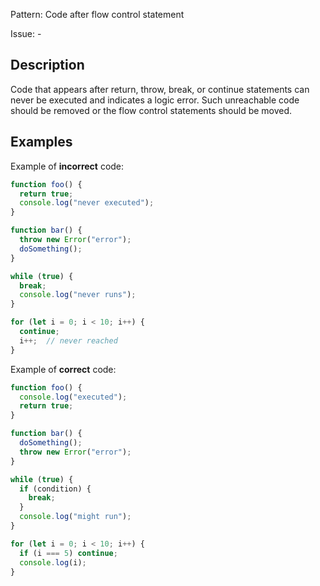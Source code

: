 Pattern: Code after flow control statement

Issue: -

## Description

Code that appears after return, throw, break, or continue statements can never be executed and indicates a logic error. Such unreachable code should be removed or the flow control statements should be moved.

## Examples

Example of **incorrect** code:
```javascript
function foo() {
  return true;
  console.log("never executed");
}

function bar() {
  throw new Error("error");
  doSomething();
}

while (true) {
  break;
  console.log("never runs");
}

for (let i = 0; i < 10; i++) {
  continue;
  i++;  // never reached
}
```

Example of **correct** code:
```javascript
function foo() {
  console.log("executed");
  return true;
}

function bar() {
  doSomething();
  throw new Error("error");
}

while (true) {
  if (condition) {
    break;
  }
  console.log("might run");
}

for (let i = 0; i < 10; i++) {
  if (i === 5) continue;
  console.log(i);
}
```